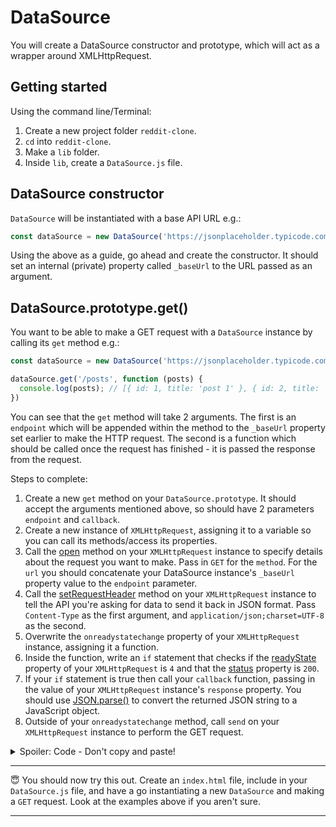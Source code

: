# DataSource

You will create a DataSource constructor and prototype, which will act as a wrapper around XMLHttpRequest.

## Getting started

Using the command line/Terminal:

1. Create a new project folder `reddit-clone`. 
2. `cd` into `reddit-clone`.
3. Make a `lib` folder.
4. Inside `lib`, create a `DataSource.js` file.

## DataSource constructor

`DataSource` will be instantiated with a base API URL e.g.:

```js
const dataSource = new DataSource('https://jsonplaceholder.typicode.com');
```

Using the above as a guide, go ahead and create the constructor. It should set an internal (private) property called `_baseUrl` to the URL passed as an argument.

## DataSource.prototype.get()

You want to be able to make a GET request with a `DataSource` instance by calling its `get` method e.g.:

```js
const dataSource = new DataSource('https://jsonplaceholder.typicode.com');

dataSource.get('/posts', function (posts) {
  console.log(posts); // [{ id: 1, title: 'post 1' }, { id: 2, title: 'post 2' }]
})
```

You can see that the `get` method will take 2 arguments. The first is an `endpoint` which will be appended within the method to the `_baseUrl` property set earlier to make the HTTP request. The second is a function which should be called once the request has finished - it is passed the response from the request. 

Steps to complete:

1. Create a new `get` method on your `DataSource.prototype`. It should accept the arguments mentioned above, so should have 2 parameters `endpoint` and `callback`.
2. Create a new instance of `XMLHttpRequest`, assigning it to a variable so you can call its methods/access its properties.
3. Call the [open](https://developer.mozilla.org/en-US/docs/Web/API/XMLHttpRequest/open) method on your `XMLHttpRequest` instance to specify details about the request you want to make. Pass in `GET` for the `method`. For the `url` you should concatenate your DataSource instance's `_baseUrl` property value to the `endpoint` parameter.
4. Call the [setRequestHeader](https://developer.mozilla.org/en-US/docs/Web/API/XMLHttpRequest/setRequestHeader) method on your `XMLHttpRequest` instance to tell the API you're asking for data to send it back in JSON format. Pass `Content-Type` as the first argument, and `application/json;charset=UTF-8` as the second.
5. Overwrite the `onreadystatechange` property of your `XMLHttpRequest` instance, assigning it a function.
6. Inside the function, write an `if` statement that checks if the [readyState](https://developer.mozilla.org/en-US/docs/Web/API/XMLHttpRequest/readyState) property of your `XMLHttpRequest` is `4` and that the [status](https://developer.mozilla.org/en-US/docs/Web/API/XMLHttpRequest/status) property is `200`.
7. If your `if` statement is true then call your `callback` function, passing in the value of your `XMLHttpRequest` instance's `response` property. You should use [JSON.parse()](https://developer.mozilla.org/en-US/docs/Web/JavaScript/Reference/Global_Objects/JSON/parse) to convert the returned JSON string to a JavaScript object.
8. Outside of your `onreadystatechange` method, call `send` on your `XMLHttpRequest` instance to perform the GET request.

<details>
  <summary>Spoiler: Code - Don't copy and paste!</summary>

  ```js
  get: function (endpoint, callback) { // 1
    const xhr = new XMLHttpRequest(); // 2
    
    xhr.open('GET', this._baseUrl + endpoint); // 3
    xhr.setRequestHeader("Content-Type", "application/json;charset=UTF-8"); // 4
    xhr.onreadystatechange = function () { // 5
      if (xhr.readyState === 4 && xhr.status === 200) { // 6
        callback(JSON.parse(xhr.response)); // 7
      }
    };

    xhr.send(); // 8
  }
  ```

</details>

***
:innocent: You should now try this out. Create an `index.html` file, include in your `DataSource.js` file, and have a go instantiating a new `DataSource` and making a `GET` request. Look at the examples above if you aren't sure.
***
